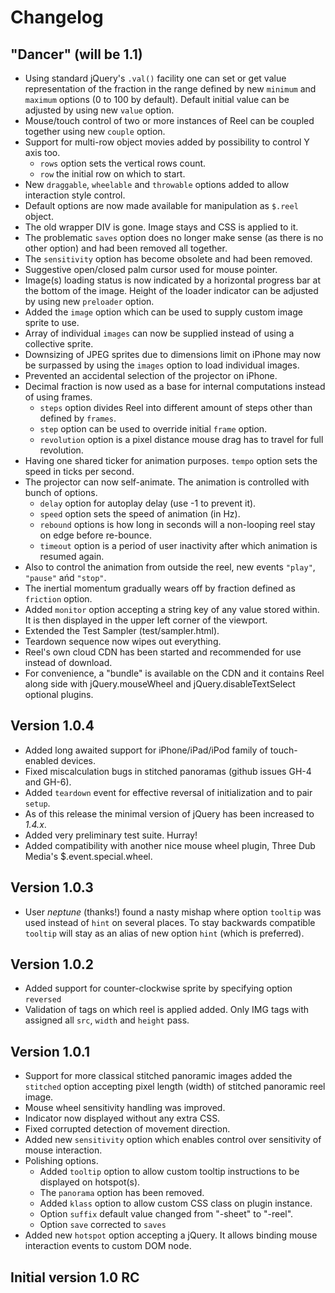 Changelog
=========

"Dancer" (will be 1.1)
----------------------
* Using standard jQuery's `.val()` facility one can set or get value representation of the fraction in the range defined by new `minimum` and `maximum` options (0 to 100 by default). Default initial value can be adjusted by using new `value` option.
* Mouse/touch control of two or more instances of Reel can be coupled together using new `couple` option.
* Support for multi-row object movies added by possibility to control Y axis too.
    * `rows` option sets the vertical rows count.
    * `row` the initial row on which to start.
* New `draggable`, `wheelable` and `throwable` options added to allow interaction style control.
* Default options are now made available for manipulation as `$.reel` object.
* The old wrapper DIV is gone. Image stays and CSS is applied to it.
* The problematic `saves` option does no longer make sense (as there is no other option) and had been removed all together.
* The `sensitivity` option has become obsolete and had been removed.
* Suggestive open/closed palm cursor used for mouse pointer.
* Image(s) loading status is now indicated by a horizontal progress bar at the bottom of the image. Height of the loader indicator can be adjusted by using new `preloader` option.
* Added the `image` option which can be used to supply custom image sprite to use.
* Array of individual `images` can now be supplied instead of using a collective sprite.
* Downsizing of JPEG sprites due to dimensions limit on iPhone may now be surpassed by using the `images` option to load individual images.
* Prevented an accidental selection of the projector on iPhone.
* Decimal fraction is now used as a base for internal computations instead of using frames.
    * `steps` option divides Reel into different amount of steps other than defined by `frames`.
    * `step` option can be used to override initial `frame` option.
    * `revolution` option is a pixel distance mouse drag has to travel for full revolution.
* Having one shared ticker for animation purposes. `tempo` option sets the speed in ticks per second.
* The projector can now self-animate. The animation is controlled with bunch of options.
    * `delay` option for autoplay delay (use -1 to prevent it).
    * `speed` option sets the speed of animation (in Hz).
    * `rebound` options is how long in seconds will a non-looping reel stay on edge before re-bounce.
    * `timeout` option is a period of user inactivity after which animation is resumed again.
* Also to control the animation from outside the reel, new events `"play"`, `"pause"` ańd `"stop"`.
* The inertial momentum gradually wears off by fraction defined as `friction` option.
* Added `monitor` option accepting a string key of any value stored within. It is then displayed in the upper left corner of the viewport.
* Extended the Test Sampler (test/sampler.html).
* Teardown sequence now wipes out everything.
* Reel's own cloud CDN has been started and recommended for use instead of download.
* For convenience, a "bundle" is available on the CDN and it contains Reel along side with jQuery.mouseWheel and jQuery.disableTextSelect optional plugins.

Version 1.0.4
-------------
* Added long awaited support for iPhone/iPad/iPod family of touch-enabled devices.
* Fixed miscalculation bugs in stitched panoramas (github issues GH-4 and GH-6).
* Added `teardown` event for effective reversal of initialization and to pair `setup`.
* As of this release the minimal version of jQuery has been increased to *1.4.x*.
* Added very preliminary test suite. Hurray!
* Added compatibility with another nice mouse wheel plugin, Three Dub Media's $.event.special.wheel.

Version 1.0.3
-------------
* User *neptune* (thanks!) found a nasty mishap where option `tooltip` was used instead of `hint` on several places. To stay backwards compatible `tooltip` will stay as an alias of new option `hint` (which is preferred).

Version 1.0.2
-------------
* Added support for counter-clockwise sprite by specifying option `reversed`
* Validation of tags on which reel is applied added. Only IMG tags with assigned all `src`, `width` and `height` pass.

Version 1.0.1
-------------
* Support for more classical stitched panoramic images added the `stitched` option accepting pixel length (width) of stitched panoramic reel image.
* Mouse wheel sensitivity handling was improved.
* Indicator now displayed without any extra CSS.
* Fixed corrupted detection of movement direction.
* Added new `sensitivity` option which enables control over sensitivity of mouse interaction.
* Polishing options.
    * Added `tooltip` option to allow custom tooltip instructions to be displayed on hotspot(s).
    * The `panorama` option has been removed.
    * Added `klass` option to allow custom CSS class on plugin instance.
    * Option `suffix` default value changed from "-sheet" to "-reel".
    * Option `save` corrected to `saves`
* Added new `hotspot` option accepting a jQuery. It allows binding mouse interaction events to custom DOM node.

Initial version 1.0 RC
----------------------